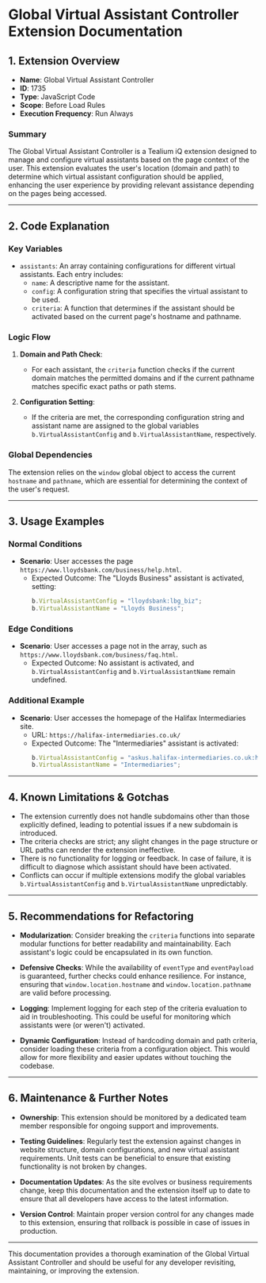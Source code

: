 # Global Virtual Assistant Controller Extension Documentation

## 1. Extension Overview

- **Name**: Global Virtual Assistant Controller  
- **ID**: 1735  
- **Type**: JavaScript Code  
- **Scope**: Before Load Rules  
- **Execution Frequency**: Run Always  

### Summary
The Global Virtual Assistant Controller is a Tealium iQ extension designed to manage and configure virtual assistants based on the page context of the user. This extension evaluates the user's location (domain and path) to determine which virtual assistant configuration should be applied, enhancing the user experience by providing relevant assistance depending on the pages being accessed.

---

## 2. Code Explanation

### Key Variables
- `assistants`: An array containing configurations for different virtual assistants. Each entry includes:
  - `name`: A descriptive name for the assistant.
  - `config`: A configuration string that specifies the virtual assistant to be used.
  - `criteria`: A function that determines if the assistant should be activated based on the current page's hostname and pathname.

### Logic Flow
1. **Domain and Path Check**: 
   - For each assistant, the `criteria` function checks if the current domain matches the permitted domains and if the current pathname matches specific exact paths or path stems.
  
2. **Configuration Setting**: 
   - If the criteria are met, the corresponding configuration string and assistant name are assigned to the global variables `b.VirtualAssistantConfig` and `b.VirtualAssistantName`, respectively.

### Global Dependencies
The extension relies on the `window` global object to access the current `hostname` and `pathname`, which are essential for determining the context of the user's request.

---

## 3. Usage Examples

### Normal Conditions
- **Scenario**: User accesses the page `https://www.lloydsbank.com/business/help.html`.
  - Expected Outcome: The "Lloyds Business" assistant is activated, setting:
    ```javascript
    b.VirtualAssistantConfig = "lloydsbank:lbg_biz";
    b.VirtualAssistantName = "Lloyds Business";
    ```

### Edge Conditions
- **Scenario**: User accesses a page not in the array, such as `https://www.lloydsbank.com/business/faq.html`.
  - Expected Outcome: No assistant is activated, and `b.VirtualAssistantConfig` and `b.VirtualAssistantName` remain undefined.

### Additional Example
- **Scenario**: User accesses the homepage of the Halifax Intermediaries site.
  - URL: `https://halifax-intermediaries.co.uk/`
  - Expected Outcome: The "Intermediaries" assistant is activated:
    ```javascript
    b.VirtualAssistantConfig = "askus.halifax-intermediaries.co.uk:halifaxintermediairies_live_emb";
    b.VirtualAssistantName = "Intermediaries";
    ```

---

## 4. Known Limitations & Gotchas

- The extension currently does not handle subdomains other than those explicitly defined, leading to potential issues if a new subdomain is introduced.
- The criteria checks are strict; any slight changes in the page structure or URL paths can render the extension ineffective.
- There is no functionality for logging or feedback. In case of failure, it is difficult to diagnose which assistant should have been activated.
- Conflicts can occur if multiple extensions modify the global variables `b.VirtualAssistantConfig` and `b.VirtualAssistantName` unpredictably.

---

## 5. Recommendations for Refactoring

- **Modularization**: Consider breaking the `criteria` functions into separate modular functions for better readability and maintainability. Each assistant's logic could be encapsulated in its own function.
  
- **Defensive Checks**: While the availability of `eventType` and `eventPayload` is guaranteed, further checks could enhance resilience. For instance, ensuring that `window.location.hostname` and `window.location.pathname` are valid before processing.

- **Logging**: Implement logging for each step of the criteria evaluation to aid in troubleshooting. This could be useful for monitoring which assistants were (or weren't) activated.

- **Dynamic Configuration**: Instead of hardcoding domain and path criteria, consider loading these criteria from a configuration object. This would allow for more flexibility and easier updates without touching the codebase.

---

## 6. Maintenance & Further Notes

- **Ownership**: This extension should be monitored by a dedicated team member responsible for ongoing support and improvements.
  
- **Testing Guidelines**: Regularly test the extension against changes in website structure, domain configurations, and new virtual assistant requirements. Unit tests can be beneficial to ensure that existing functionality is not broken by changes.

- **Documentation Updates**: As the site evolves or business requirements change, keep this documentation and the extension itself up to date to ensure that all developers have access to the latest information.

- **Version Control**: Maintain proper version control for any changes made to this extension, ensuring that rollback is possible in case of issues in production.

--- 

This documentation provides a thorough examination of the Global Virtual Assistant Controller and should be useful for any developer revisiting, maintaining, or improving the extension.
